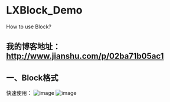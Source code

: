 # LXBlock_Demo
How to use Block?

## 我的博客地址：http://www.jianshu.com/p/02ba71b05ac1

## 一、Block格式

快速使用：
![image](http://upload-images.jianshu.io/upload_images/1859399-1691b285b59a116b.png?imageMogr2/auto-orient/strip%7CimageView2/2)
![image](http://upload-images.jianshu.io/upload_images/1859399-dace14ccd574d3e4.png?imageMogr2/auto-orient/strip%7CimageView2/2)
